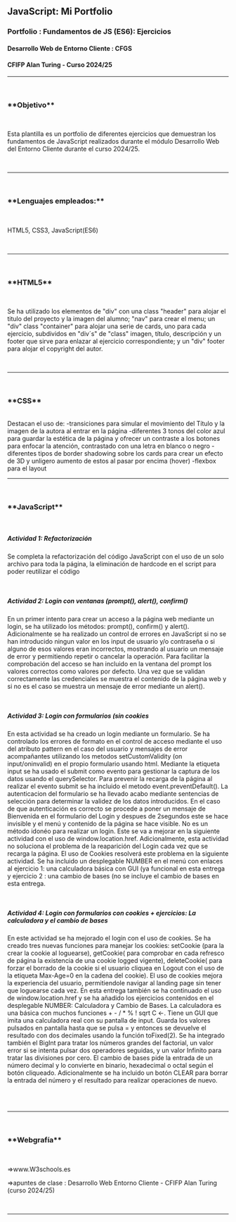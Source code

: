 <h2>JavaScript: Mi Portfolio</h2>
<h3>Portfolio : Fundamentos de JS (ES6): Ejercicios</h3> 
<h4>Desarrollo Web de Entorno Cliente : CFGS</h4>
<h4>CFIFP Alan Turing - Curso 2024/25</h4>
<hr/>
<br>
<h3>**Objetivo**</h3>
<br>
<p>Esta plantilla es un portfolio de diferentes ejercicios que demuestran los fundamentos de JavaScript realizados durante el módulo 
Desarrollo Web del Entorno Cliente durante el curso 2024/25.</p>
<br>
<hr/>
<br>
<h3>**Lenguajes empleados:**</h3>
<br>
<p>HTML5, CSS3, JavaScript(ES6)</p>

<br>
<hr/>
<br>
<h3>**HTML5**</h3>
<br>
<p>Se ha utilizado los elementos de "div" con una class "header" para alojar el titulo del proyecto y la imagen del alumno; "nav"
para crear el menu; un "div" class "container" para alojar una serie de cards, uno para cada ejercicio, subdividos en "div´s"  
de "class" imagen, título, descripción y un footer que sirve para enlazar al ejercicio correspondiente; y un "div" footer para alojar
el copyright del autor.</p>

<br>
<hr/>
<br>
<h3>**CSS**</h3>
<br>
Destacan el uso de:
      -transiciones para simular el movimiento del Título y la imagen de la autora al entrar en la página
      -diferentes 3 tonos del color azul para guardar la estética de la página y ofrecer un contraste a los botones para enfocar la atención, contrastado con una letra en blanco o negro
      -diferentes tipos de border shadowing sobre los cards para crear un efecto de 3D y unligero aumento de estos al pasar por encima (hover)
      -flexbox para el layout

  <br>
  <hr/>
  <br>
<h3>**JavaScript**</h3> 
<br>
<h5>Actividad 1: Refactorización</h5>
<p> Se completa la refactorización del código JavaScript con el uso de un solo archivo para toda la página, la eliminación de hardcode en el script para poder reutilizar el código</p>
<br>
<h5>Actividad 2: Login con ventanas (prompt(), alert(), confirm()</h5>
<p> En un primer intento para crear un acceso a la página web mediante un login, se ha utilizado los métodos: prompt(), confirm() y alert(). Adicionalmente se ha realizado un control de errores en JavaScript si no se han introducido ningun valor en los input de usuario y/o contraseña o si alguno de esos valores eran incorrectos, mostrando al usuario un mensaje de error y permitiendo repetir o cancelar la operación. Para facilitar la comprobación del acceso se han incluido en la ventana del prompt los valores correctos como valores por defecto. Una vez que se validan correctamente las credenciales se muestra el contenido de la página web y si no es el caso se muestra un mensaje de error mediante un alert().</p>
<br/>
<h5>Actividad 3: Login con formularios (sin cookies</h5>
<p> En esta actividad se ha creado un login mediante un formulario. Se ha controlado los errores de formato en el control de acceso mediante el uso del atributo pattern en el caso del usuario y mensajes de error acompañantes utilizando los metodos setCustomValidity (on input/oninvalid) en el propio formulario usando html. Mediante la etiqueta input se ha usado el submit como evento para gestionar la captura de los datos usando el querySelector. Para prevenir la recarga de la página al realizar el evento submit se ha incluido el metodo event.preventDefault(). La autenticacion del formulario se ha llevado acabo mediante sentencias de selección para determinar la validez de los datos introducidos. En el caso de que autenticación es correcto se procede a poner un mensaje de Bienvenida en el formulario del Login y despues de 2segundos este se hace invisible y el menú y contenido de la página se hace visible. No es un método idonéo para realizar un login. Este se va a mejorar en la siguiente actividad con el uso de window.location.href. Adicionalmente, esta actividad no soluciona el problema de la reaparición del Login cada vez que se recarga la página. El uso de Cookies resolverá este problema en la siguiente actividad. Se ha incluido un desplegable NUMBER en el menú con enlaces al ejercicio 1: una calculadora básica con GUI  (ya funcional en esta entrega y ejercicio 2 : una cambio de bases (no se incluye el cambio de bases en esta entrega.</p>
<br/>
<h5>Actividad 4: Login con formularios con cookies + ejercicios: La calculadora y el cambio de bases</h5>
<p>En este actividad se ha mejorado el login con el uso de cookies. Se ha creado tres nuevas funciones para manejar los cookies: setCookie (para la crear la cookie al loguearse), getCookie( para comprobar en cada refresco de página la existencia de una cookie logged vigente), deleteCookie( para forzar el borrado de la cookie si el usuario cliquea en Logout con el uso de la etiqueta Max-Age=0 en la cadena del cookie). El uso de cookies mejora la experiencia del usuario, permitiendole navigar al landing page sin tener que loguearse cada vez. En esta entrega también se ha continuado el uso de window.location.href y se ha añadido los ejercicios contenidos en el desplegable NUMBER: Calculadora y Cambio de Bases. La calculadora es una básica con muchos funciones + - / * % ! sqrt C <-. Tiene un GUI que imita una calculadora real con su pantalla de input. Guarda los valores pulsados en pantalla hasta que se pulsa = y entonces se devuelve el resultado con dos decimales usando la función toFixed(2). Se ha integrado también el BigInt para tratar los números grandes del factorial, un valor error si se intenta pulsar dos operadores seguidas, y un valor Infinito para tratar las divisiones por cero. El cambio de bases pide la entrada de un número decimal y lo convierte en binario, hexadecimal o octal según el botón cliqueado. Adicionalmente se ha incluido un botón CLEAR para borrar la entrada del número y el resultado para realizar operaciones de nuevo.</p>
<br/>
<br/>      
<hr/>
<br>
<h3>**Webgrafía**</h3>  
<br>
<p>=>www.W3schools.es</p>
<p>=>apuntes de clase : Desarrollo Web Entorno Cliente - CFIFP Alan Turing (curso 2024/25)</p>

<br>
<hr/>


